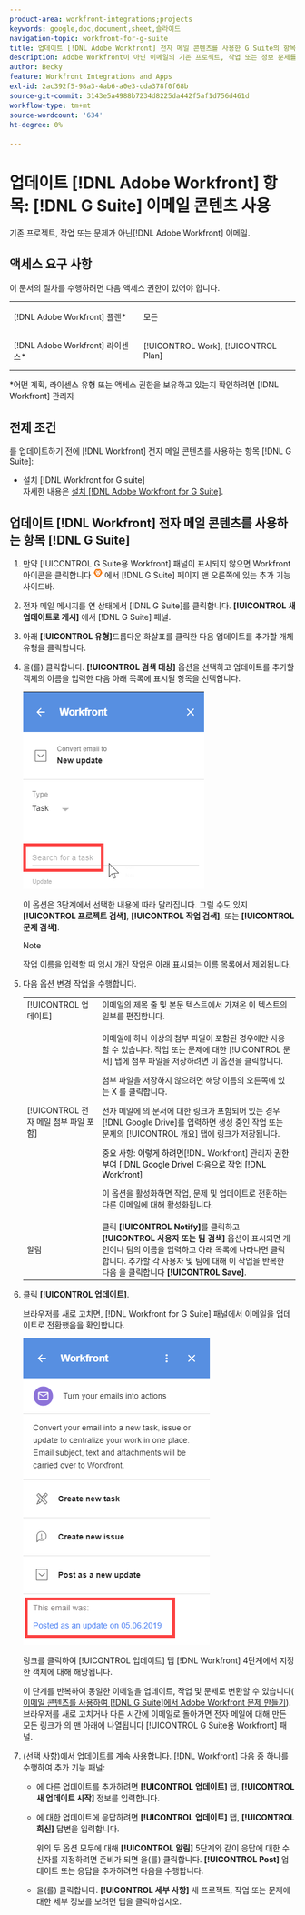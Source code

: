 ```yaml
---
product-area: workfront-integrations;projects
keywords: google,doc,document,sheet,슬라이드
navigation-topic: workfront-for-g-suite
title: 업데이트 [!DNL Adobe Workfront] 전자 메일 콘텐츠를 사용한 G Suite의 항목
description: Adobe Workfront이 아닌 이메일의 기존 프로젝트, 작업 또는 정보 문제를 업데이트할 수 있습니다.
author: Becky
feature: Workfront Integrations and Apps
exl-id: 2ac392f5-98a3-4ab6-a0e3-cda378f0f68b
source-git-commit: 3143e5a4988b7234d8225da442f5af1d756d461d
workflow-type: tm+mt
source-wordcount: '634'
ht-degree: 0%

---
```


# 업데이트 [!DNL Adobe Workfront] 항목: [!DNL G Suite] 이메일 콘텐츠 사용

기존 프로젝트, 작업 또는 문제가 아닌[!DNL Adobe Workfront] 이메일.

## 액세스 요구 사항

이 문서의 절차를 수행하려면 다음 액세스 권한이 있어야 합니다.

<table style="table-layout:auto"> 
 <col> 
 <col> 
 <tbody> 
  <tr> 
   <td role="rowheader">[!DNL Adobe Workfront] 플랜*</td> 
   <td> <p>모든</p> </td> 
  </tr> 
  <tr> 
   <td role="rowheader">[!DNL Adobe Workfront] 라이센스*</td> 
   <td> <p>[!UICONTROL Work], [!UICONTROL Plan]</p> </td> 
  </tr> 
 </tbody> 
</table>

&#42;어떤 계획, 라이센스 유형 또는 액세스 권한을 보유하고 있는지 확인하려면 [!DNL Workfront] 관리자

## 전제 조건

를 업데이트하기 전에 [!DNL Workfront] 전자 메일 콘텐츠를 사용하는 항목 [!DNL G Suite]:

* 설치 [!DNL Workfront for G suite]\
   자세한 내용은 [설치 [!DNL Adobe Workfront for G Suite]](../../workfront-integrations-and-apps/workfront-for-g-suite/install-workfront-for-gsuite.md).

## 업데이트 [!DNL Workfront] 전자 메일 콘텐츠를 사용하는 항목 [!DNL G Suite]

1. 만약 [!UICONTROL G Suite용 Workfront] 패널이 표시되지 않으면 Workfront 아이콘을 클릭합니다 ![](assets/wf-lion-icon.png) 에서 [!DNL G Suite] 페이지 맨 오른쪽에 있는 추가 기능 사이드바.
1. 전자 메일 메시지를 연 상태에서 [!DNL G Suite]를 클릭합니다. **[!UICONTROL 새 업데이트로 게시]** 에서 [!DNL G Suite] 패널.
1. 아래 **[!UICONTROL 유형]**&#x200B;드롭다운 화살표를 클릭한 다음 업데이트를 추가할 개체 유형을 클릭합니다.
1. 을(를) 클릭합니다. **[!UICONTROL 검색 대상]** 옵션을 선택하고 업데이트를 추가할 객체의 이름을 입력한 다음 아래 목록에 표시될 항목을 선택합니다.

   ![](assets/click-search-for-task-issue.png)

   이 옵션은 3단계에서 선택한 내용에 따라 달라집니다. 그럴 수도 있지 **[!UICONTROL 프로젝트 검색]**, **[!UICONTROL 작업 검색]**, 또는 **[!UICONTROL 문제 검색]**.

   >[!NOTE]
   >
   >작업 이름을 입력할 때 임시 개인 작업은 아래 표시되는 이름 목록에서 제외됩니다.

1. 다음 옵션 변경 작업을 수행합니다.

   <table style="table-layout:auto"> 
    <col> 
    <col> 
    <tbody> 
     <tr> 
      <td role="rowheader">[!UICONTROL 업데이트]</td> 
      <td>이메일의 제목 줄 및 본문 텍스트에서 가져온 이 텍스트의 일부를 편집합니다.</td> 
     </tr> 
     <tr data-mc-conditions=""> 
      <td role="rowheader">[!UICONTROL 전자 메일 첨부 파일 포함]</td> 
      <td><p>이메일에 하나 이상의 첨부 파일이 포함된 경우에만 사용할 수 있습니다. 작업 또는 문제에 대한 [!UICONTROL 문서] 탭에 첨부 파일을 저장하려면 이 옵션을 클릭합니다. </p><p>첨부 파일을 저장하지 않으려면 해당 이름의 오른쪽에 있는 X 를 클릭합니다. </p><p>전자 메일에 의 문서에 대한 링크가 포함되어 있는 경우 [!DNL Google Drive]를 입력하면 생성 중인 작업 또는 문제의 [!UICONTROL 개요] 탭에 링크가 저장됩니다. </p><p>중요 사항: <span style="color: #ff1493;"><span style="color: #000000;">이렇게 하려면</span></span>[!DNL Workfront] 관리자<span style="color: #ff1493;"><span style="color: #000000;"> 권한 부여 [!DNL Google Drive] 다음으로 작업 [!DNL Workfront]</span></span></p>
      <p>이 옵션을 활성화하면 작업, 문제 및 업데이트로 전환하는 다른 이메일에 대해 활성화됩니다.</p></td> 
     </tr> 
     <tr data-mc-conditions=""> 
      <td role="rowheader">알림</td> 
      <td>클릭 <strong>[!UICONTROL Notify]</strong>를 클릭하고 <strong>[!UICONTROL 사용자 또는 팀 검색]</strong> 옵션이 표시되면 개인이나 팀의 이름을 입력하고 아래 목록에 나타나면 클릭합니다. 추가할 각 사용자 및 팀에 대해 이 작업을 반복한 다음 을 클릭합니다 <strong>[!UICONTROL Save]</strong>.</td> 
     </tr> 
    </tbody> 
   </table>

1. 클릭 **[!UICONTROL 업데이트]**.

   브라우저를 새로 고치면, [!DNL Workfront for G Suite] 패널에서 이메일을 업데이트로 전환했음을 확인합니다.

   ![](assets/email-was-converted-as-update.png)

   링크를 클릭하여 [!UICONTROL 업데이트] 탭 [!DNL Workfront] 4단계에서 지정한 객체에 대해 해당됩니다.

   이 단계를 반복하여 동일한 이메일을 업데이트, 작업 및 문제로 변환할 수 있습니다( [이메일 콘텐츠를 사용하여 [!DNL G Suite]에서 Adobe Workfront 문제 만들기](../../workfront-integrations-and-apps/workfront-for-g-suite/create-wf-issue-in-g-suite-using-email-content.md)). 브라우저를 새로 고치거나 다른 시간에 이메일로 돌아가면 전자 메일에 대해 만든 모든 링크가 의 맨 아래에 나열됩니다 [!UICONTROL G Suite용 Workfront] 패널.

1. (선택 사항)에서 업데이트를 계속 사용합니다. [!DNL Workfront] 다음 중 하나를 수행하여 추가 기능 패널:

   * 에 다른 업데이트를 추가하려면 **[!UICONTROL 업데이트]** 탭, **[!UICONTROL 새 업데이트 시작]** 정보를 입력합니다.

   * 에 대한 업데이트에 응답하려면 **[!UICONTROL 업데이트]** 탭, **[!UICONTROL 회신]** 답변을 입력합니다.

      위의 두 옵션 모두에 대해 **[!UICONTROL 알림]** 5단계와 같이 응답에 대한 수신자를 지정하려면 준비가 되면 을(를) 클릭합니다. **[!UICONTROL Post]** 업데이트 또는 응답을 추가하려면 다음을 수행합니다.

   * 을(를) 클릭합니다. **[!UICONTROL 세부 사항]** 새 프로젝트, 작업 또는 문제에 대한 세부 정보를 보려면 탭을 클릭하십시오.
